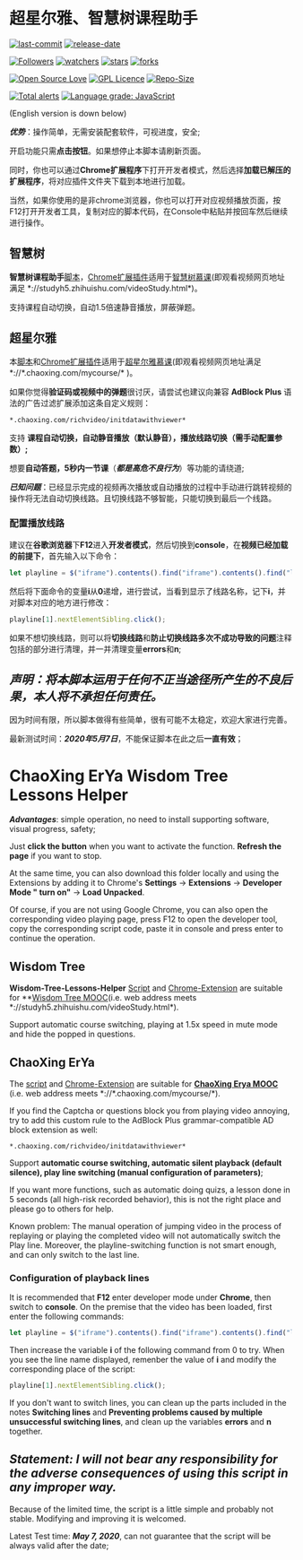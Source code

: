 # 超星尔雅、智慧树课程助手

[![last-commit](https://img.shields.io/github/last-commit/HollowMan6/ChaoXing-ErYa-Wisdom-Tree-Lessons-Helper)](../../graphs/commit-activity)
[![release-date](https://img.shields.io/github/release-date/HollowMan6/ChaoXing-ErYa-Wisdom-Tree-Lessons-Helper)](../../releases)

[![Followers](https://img.shields.io/github/followers/HollowMan6?style=social)](https://github.com/HollowMan6?tab=followers)
[![watchers](https://img.shields.io/github/watchers/HollowMan6/ChaoXing-ErYa-Wisdom-Tree-Lessons-Helper?style=social)](../../watchers)
[![stars](https://img.shields.io/github/stars/HollowMan6/ChaoXing-ErYa-Wisdom-Tree-Lessons-Helper?style=social)](../../stargazers)
[![forks](https://img.shields.io/github/forks/HollowMan6/ChaoXing-ErYa-Wisdom-Tree-Lessons-Helper?style=social)](../../network/members)

[![Open Source Love](https://badges.frapsoft.com/os/v1/open-source.svg?v=103)](https://hollowman6.github.io/fund.html)
[![GPL Licence](https://badges.frapsoft.com/os/gpl/gpl.svg?v=103)](https://opensource.org/licenses/GPL-3.0/)
[![Repo-Size](https://img.shields.io/github/repo-size/HollowMan6/ChaoXing-ErYa-Wisdom-Tree-Lessons-Helper.svg)](../../archive/master.zip)

[![Total alerts](https://img.shields.io/lgtm/alerts/g/HollowMan6/ChaoXing-ErYa-Wisdom-Tree-Lessons-Helper.svg?logo=lgtm&logoWidth=18)](https://lgtm.com/projects/g/HollowMan6/ChaoXing-ErYa-Wisdom-Tree-Lessons-Helper/alerts/)
[![Language grade: JavaScript](https://img.shields.io/lgtm/grade/javascript/g/HollowMan6/ChaoXing-ErYa-Wisdom-Tree-Lessons-Helper.svg?logo=lgtm&logoWidth=18)](https://lgtm.com/projects/g/HollowMan6/ChaoXing-ErYa-Wisdom-Tree-Lessons-Helper/context:javascript)

(English version is down below)

***优势***：操作简单，无需安装配套软件，可视进度，安全;

开启功能只需**点击按钮**。如果想停止本脚本请刷新页面。

同时，你也可以通过**Chrome扩展程序**下打开开发者模式，然后选择**加载已解压的扩展程序**，将对应插件文件夹下载到本地进行加载。

当然，如果你使用的是非chrome浏览器，你也可以打开对应视频播放页面，按F12打开开发者工具，复制对应的脚本代码，在Console中粘贴并按回车然后继续进行操作。

## 智慧树

**智慧树课程助手**[脚本](Wisdom-Tree-Lessons-Helper/Wisdom-Tree-Lessons-Helper.js)，[Chrome扩展插件](Chrome-Extension/Wisdom-Tree-Lessons-Helper.crx)适用于[智慧树慕课](https://www.zhihuishu.com/)(即观看视频网页地址满足 \*://studyh5.zhihuishu.com/videoStudy.html\*)。

支持课程自动切换，自动1.5倍速静音播放，屏蔽弹题。

## 超星尔雅

本[脚本](ChaoXing-ErYa-Lessons-Helper/ChaoXing-ErYa-Lessons-Helper.js)和[Chrome扩展插件](Chrome-Extension/ChaoXing-ErYa-Lessons-Helper.crx)适用于[超星尔雅慕课](http://erya.mooc.chaoxing.com/)(即观看视频网页地址满足 \*://*.chaoxing.com/mycourse/\* )。

如果你觉得**验证码或视频中的弹题**很讨厌，请尝试也建议向兼容 **AdBlock Plus** 语法的广告过滤扩展添加这条自定义规则：

```Text
*.chaoxing.com/richvideo/initdatawithviewer*
```

支持 **课程自动切换，自动静音播放（默认静音），播放线路切换（需手动配置参数）;**

想要**自动答题，5秒内一节课**（***都是高危不良行为***）等功能的请绕道;

***已知问题***：已经显示完成的视频再次播放或自动播放的过程中手动进行跳转视频的操作将无法自动切换线路。且切换线路不够智能，只能切换到最后一个线路。

### 配置播放线路

建议在**谷歌浏览器**下**F12**进入**开发者模式**，然后切换到**console**，在**视频已经加载的前提下**，首先输入以下命令：

```JavaScript
let playline = $("iframe").contents().find("iframe").contents().find("li.vjs-menu-item.vjs-selected");
```

然后将下面命令的变量**i**从**0**递增，进行尝试，当看到显示了线路名称，记下**i**，并对脚本对应的地方进行修改：

```JavaScript
playline[1].nextElementSibling.click();
```

如果不想切换线路，则可以将**切换线路**和**防止切换线路多次不成功导致的问题**注释包括的部分进行清理，并一并清理变量**errors**和**n**;

## ***声明：将本脚本运用于任何不正当途径所产生的不良后果，本人将不承担任何责任。***

因为时间有限，所以脚本做得有些简单，很有可能不太稳定，欢迎大家进行完善。

最新测试时间：***2020年5月7日***，不能保证脚本在此之后**一直有效**；

# ChaoXing ErYa Wisdom Tree Lessons Helper

***Advantages***: simple operation, no need to install supporting software, visual progress, safety;

Just **click the button** when you want to activate the function. **Refresh the page** if you want to stop.

At the same time, you can also download this folder locally and using the Extensions by adding it to Chrome's **Settings** -> **Extensions** -> **Developer Mode " turn on"** -> **Load Unpacked**.

Of course, if you are not using Google Chrome, you can also open the corresponding video playing page, press F12 to open the developer tool, copy the corresponding script code, paste it in console and press enter to continue the operation.

## Wisdom Tree

**Wisdom-Tree-Lessons-Helper** [Script](Wisdom-Tree-Lessons-Helper/Wisdom-Tree-Lessons-Helper.js) and [Chrome-Extension](Chrome-Extension/Wisdom-Tree-Lessons-Helper.crx) are suitable for **[Wisdom Tree MOOC](https://www.zhihuishu.com/)(i.e. web address meets \*://studyh5.zhihuishu.com/videoStudy.html\*).

Support automatic course switching, playing at 1.5x speed in mute mode and hide the popped in questions.

## ChaoXing ErYa

The [script](ChaoXing-ErYa-Lessons-Helper/ChaoXing-ErYa-Lessons-Helper.js) and [Chrome-Extension](Chrome-Extension/ChaoXing-ErYa-Lessons-Helper.crx) are suitable for **[ChaoXing Erya MOOC](http://erya.mooc.chaoxing.com/)** (i.e. web address meets \*://*.chaoxing.com/mycourse/\*).

If you find the Captcha or questions block you from playing video annoying, try to add this custom rule to the AdBlock Plus grammar-compatible AD block extension as well:

```Text
*.chaoxing.com/richvideo/initdatawithviewer*
```

Support **automatic course switching, automatic silent playback (default silence), play line switching (manual configuration of parameters)**;

If you want more functions, such as automatic doing quizs, a lesson done in 5 seconds (all high-risk recorded behavior), this is not the right place and please go to others for help.

Known problem: The manual operation of jumping video in the process of replaying or playing the completed video will not automatically switch the Play line. Moreover,  the playline-switching function is not smart enough, and can only switch to the last line.

### Configuration of playback lines

It is recommended that **F12** enter developer mode under **Chrome**, then switch to **console**. On the premise that the video has been loaded, first enter the following commands:

```JavaScript
let playline = $("iframe").contents().find("iframe").contents().find("li.vjs-menu-item.vjs-selected");
```

Then increase the variable **i** of the following command from 0 to try. When you see the line name displayed, remenber the value of **i** and modify the corresponding place of the script:

```JavaScript
playline[1].nextElementSibling.click();
```

If you don't want to switch lines, you can clean up the parts included in the notes **Switching lines** and **Preventing problems caused by multiple unsuccessful switching lines**, and clean up the variables **errors** and **n** together.

## ***Statement: I will not bear any responsibility for the adverse consequences of using this script in any improper way.***

Because of the limited time, the script is a little simple and probably not stable. Modifying and improving it is welcomed.

Latest Test time: ***May 7, 2020***, can not guarantee that the script will be always valid after the date;

